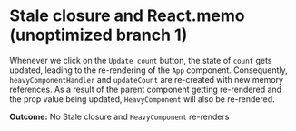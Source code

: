 # Stale closure and React.memo (unoptimized branch 1)

Whenever we click on the `Update count` button, the state of `count` gets updated, leading to the re-rendering of the `App` component. Consequently, `heavyComponentHandler` and `updateCount` are re-created with new memory references. As a result of the parent component getting re-rendered and the prop value being updated, `HeavyComponent` will also be re-rendered.

**Outcome:** No Stale closure and `HeavyComponent` re-renders